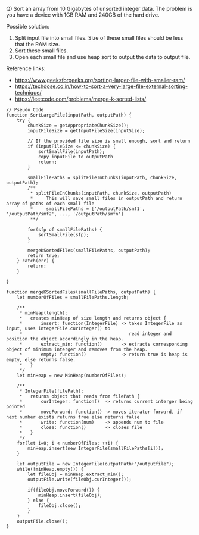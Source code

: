 Q) Sort an array from 10 Gigabytes of unsorted integer data. The problem is you have
a device with 1GB RAM and 240GB of the hard drive.

Possible solution:
1. Split input file into small files. Size of these small files should be less that the RAM size.
2. Sort these small files.
3. Open each small file and use heap sort to output the data to output file.

  Reference links:
- https://www.geeksforgeeks.org/sorting-larger-file-with-smaller-ram/
- https://techdose.co.in/how-to-sort-a-very-large-file-external-sorting-technique/
- https://leetcode.com/problems/merge-k-sorted-lists/

```
// Pseudo Code
function SortLargeFile(inputPath, outputPath) {
	try {
		chunkSize = getAppropriateChunkSize();
		inputFileSize = getInputFileSize(inputSize);

        // If the provided file size is small enough, sort and return
        if (inputFileSize <= chunkSize) {
            sortSmallFile(inputPath);
            copy inputFile to outputPath
            return;
        }

        smallFilePaths = splitFileInChunks(inputPath, chunkSize, outputPath);
        /**
         * splitFileInChunks(inputPath, chunkSize, outputPath)
         *     This will save small files in outputPath and return array of paths of each small file
         *     smallFilePaths = ['/outputPath/smf1', '/outputPath/smf2', ..., '/outputPath/smfn']
         **/

        for(sfp of smallFilePaths) {
            sortSmallFile(sfp);
        }

        mergeKSortedFiles(smallFilePaths, outputPath);
		return true;
    } catch(err) {
        return;
    }

}

function mergeKSortedFiles(smallFilePaths, outputPath) {
	let numberOfFiles = smallFilePaths.length;
	
	/**
	 * minHeap(length):
	 *   creates minHeap of size length and returns object {
	 *       insert: function(IntegerFile) -> takes IntegerFile as input, uses integerFile.curInteger() to
	 *                                        read integer and position the object accordingly in the heap.
	 *       extract_min: function()       -> extracts corresponding object of minimum interger and removes from the heap.
	 *       empty: function()             -> return true is heap is empty, else returns false.
	 *   }
	 */
	let minHeap = new MinHeap(numberOfFiles);
	
	/**
	 * IntegerFile(filePath):
	 *   returns object that reads from filePath {
	 *       curInteger: function()  -> returns current interger being pointed
	 *       moveForward: function() -> moves iterator forward, if next number exists returns true else returns false
	 *       write: function(num)    -> appends num to file
	 *       close: function()       -> closes file
	 *   }
	 */
	for(let i=0; i < numberOfFiles; ++i) {
		minHeap.insert(new IntegerFile(smallFilePaths[i]));
	}
	
	let outputFile = new IntegerFile(outputPath+"/outputfile");
	while(!minHeap.empty()) {
		let fileObj = minHeap.extract_min();
		outputFile.write(fileObj.curInteger());

		if(fileObj.moveForward()) {
			minHeap.insert(fileObj);
		} else {
			fileObj.close();
		}
	}
	outputFile.close();
}
```
